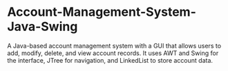 # Account-Management-System-Java-Swing
 A Java-based account management system with a GUI that allows users to add, modify, delete, and view account records. It uses AWT and Swing for the interface, JTree for navigation, and LinkedList to store account data.
